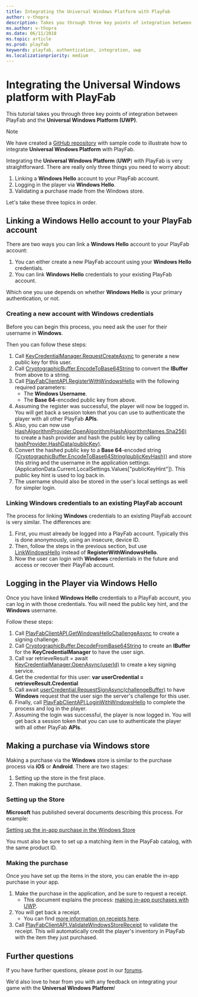 ```yaml
---
title: Integrating the Universal Windows Platform with PlayFab
author: v-thopra
description: Takes you through three key points of integration between PlayFab and the Universal Windows Platform (UWP).
ms.author: v-thopra
ms.date: 06/11/2018
ms.topic: article
ms.prod: playfab
keywords: playfab, authentication, integration, uwp
ms.localizationpriority: medium
---
```


# Integrating the Universal Windows platform with PlayFab

This tutorial takes you through three key points of integration between PlayFab and the **Universal Windows Platform (UWP)**.

> [!NOTE]
> We have created a [GitHub repository](https://github.com/PlayFab/UWPExample) with sample code to illustrate how to integrate **Universal Windows Platform** with PlayFab.

Integrating the **Universal Windows Platform** (**UWP**) with PlayFab is very straightforward. There are really only three things you need to worry about:

1. Linking a **Windows Hello** account to your PlayFab account.
2. Logging in the player via **Windows Hello**.
3. Validating a purchase made from the Windows store.

Let's take these three topics in order.

## Linking a Windows Hello account to your PlayFab account

There are two ways you can link a **Windows Hello** account to your PlayFab account:

1. You can either create a new PlayFab account using your **Windows Hello** credentials.
2. You can link **Windows Hello** credentials to your existing PlayFab account.

Which one you use depends on whether **Windows Hello** is your primary authentication, or not.

### Creating a new account with Windows credentials

Before you can begin this process, you need ask the user for their username in **Windows**.

Then you can follow these steps:

1. Call [KeyCredentialManager.RequestCreateAsync](https://docs.microsoft.com/en-us/uwp/api/windows.security.credentials.keycredentialmanager) to generate a new public key for this user.
2. Call [CryptographicBuffer.EncodeToBase64String](https://docs.microsoft.com/en-us/uwp/api/Windows.Security.Cryptography.CryptographicBuffer#Windows_Security_Cryptography_CryptographicBuffer_EncodeToBase64String_Windows_Storage_Streams_IBuffer_) to convert the **IBuffer** from above to a string.
3. Call [PlayFabClientAPI.RegisterWithWindowsHello](xref:titleid.playfabapi.com.client.authentication.registerwithwindowshello) with the following required parameters:  
   - The **Windows Username**.
   - The **Base 64**-encoded public key from above.
4. Assuming the register was successful, the player will now be logged in. You will get back a session token that you can use to authenticate the player with all other PlayFab **APIs**.
5. Also, you can now use [HashAlgorithmProvider.OpenAlgorithm(HashAlgorithmNames.Sha256)](https://docs.microsoft.com/en-us/uwp/api/windows.security.cryptography.core.hashalgorithmprovider#Windows_Security_Cryptography_Core_HashAlgorithmProvider_OpenAlgorithm_System_String_) to create a hash provider and hash the public key by calling [hashProvider.HashData(publicKey)](https://docs.microsoft.com/en-us/uwp/api/windows.security.cryptography.core.hashalgorithmprovider#Windows_Security_Cryptography_Core_HashAlgorithmProvider_HashData_Windows_Storage_Streams_IBuffer_).
6. Convert the hashed public key to a **Base 64**-encoded string [(CryptographicBuffer.EncodeToBase64String(publicKeyHash))](https://docs.microsoft.com/en-us/uwp/api/Windows.Security.Cryptography.CryptographicBuffer#Windows_Security_Cryptography_CryptographicBuffer_EncodeToBase64String_Windows_Storage_Streams_IBuffer_) and store this string and the username in the application settings. (ApplicationData.Current.LocalSettings.Values["publicKeyHint"]). This public key hint is used to log back in.
7. The username should also be stored in the user's local settings as well for simpler login.

### Linking Windows credentials to an existing PlayFab account

The process for linking **Windows** credentials to an existing PlayFab account is very similar. The differences are:

1. First, you must already be logged into a PlayFab account. Typically this is done anonymously, using an insecure, device ID.
2. Then, follow the steps in the previous section, but use [LinkWindowsHello](xref:titleid.playfabapi.com.client.accountmanagement.linkwindowshello) instead of **RegisterWithWindowsHello**.
3. Now the user can login with **Windows** credentials in the future and access or recover their PlayFab account.

## Logging in the Player via Windows Hello

Once you have linked **Windows Hello** credentials to a PlayFab account, you can log in with those credentials. You will need the public key hint, and the **Windows** username.

Follow these steps:

1. Call [PlayFabClientAPI.GetWindowsHelloChallengeAsync](xref:titleid.playfabapi.com.client.authentication.getwindowshellochallenge) to create a signing challenge.
2. Call [CryptographicBuffer.DecodeFromBase64String](https://docs.microsoft.com/en-us/uwp/api/Windows.Security.Cryptography.CryptographicBuffer#Windows_Security_Cryptography_CryptographicBuffer_DecodeFromBase64String_System_String_) to create an **IBuffer** for the **KeyCredentialManager** to have the user sign.
3. Call var retrieveResult = await [KeyCredentialManager.OpenAsync(userId)](https://docs.microsoft.com/en-us/uwp/api/windows.security.credentials.keycredentialmanager#Windows_Security_Credentials_KeyCredentialManager_OpenAsync_System_String_) to create a key signing service.
4. Get the credential for this user: **var userCredential = retrieveResult.Credential**
5. Call await [userCredential.RequestSignAsync(challengeBuffer)](https://docs.microsoft.com/en-us/uwp/api/Windows.Security.Credentials.KeyCredential#Windows_Security_Credentials_KeyCredential_RequestSignAsync_Windows_Storage_Streams_IBuffer_) to have **Windows** request that the user sign the server's challenge for this user.
6. Finally, call [PlayFabClientAPI.LoginWithWindowsHello](xref:titleid.playfabapi.com.client.authentication.loginwithwindowshello) to complete the process and log in the player.
7. Assuming the login was successful, the player is now logged in. You will get back a session token that you can use to authenticate the player with all other PlayFab **APIs**.

## Making a purchase via Windows store

Making a purchase via the **Windows** store is similar to the purchase process via **iOS** or **Android**. There are two stages:

1. Setting up the store in the first place.
1. Then making the purchase.

### Setting up the Store

**Microsoft** has published several documents describing this process. For example:

[Setting up the in-app purchase in the Windows Store](https://docs.microsoft.com/en-us/windows/uwp/publish/add-on-submissions)

You must also be sure to set up a matching item in the PlayFab catalog, with the same product ID.

### Making the purchase

Once you have set up the items in the store, you can enable the in-app purchase in your app.

1. Make the purchase in the application, and be sure to request a receipt.
   - This document explains the process: [making in-app purchases with UWP](https://docs.microsoft.com/en-us/uwp/api/windows.applicationmodel.store.currentapp#Windows_ApplicationModel_Store_CurrentApp_RequestProductPurchaseAsync_System_String_System_Boolean_).
2. You will get back a receipt.
   - You can find [more information on receipts here](https://docs.microsoft.com/en-us/windows/uwp/monetize/use-receipts-to-verify-product-purchases).
3. Call [PlayFabClientAPI.ValidateWindowsStoreReceipt](xref:titleid.playfabapi.com.client.platformspecificmethods.validatewindowsstorereceipt) to validate the receipt. This will automatically credit the player's inventory in PlayFab with the item they just purchased.

## Further questions

If you have further questions, please post in our [forums](https://community.playfab.com/index.html). 

We'd also love to hear from you with any feedback on integrating your game with the **Universal Windows Platform**!